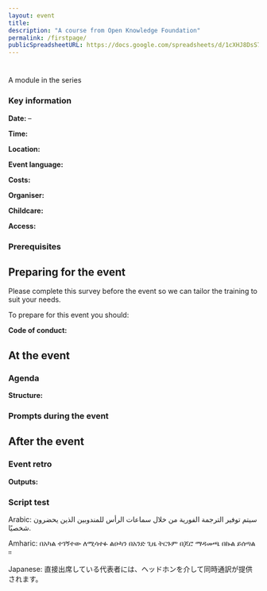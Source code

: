 ```yaml
---
layout: event
title: 
description: "A course from Open Knowledge Foundation"
permalink: /firstpage/
publicSpreadsheetURL: https://docs.google.com/spreadsheets/d/1cXHJ8DsS7kndV2xfdR48RNx1s2ySxOOH92EQIIa6-Wc/edit?usp=sharing
---
```



<h1 id="event_title"></h1>
<p class="series-title">A module in the  <span class="series"><a href="{{ site.baseurl }}/series-gis"><span id="event_series"></span></a></span> series</p>
<p><strong id="event_summary"></strong>
<p id="event_facilitators" class="facilitators"></p>
<div id="event_livestreamshow">
<div id="event_livestream"></div>
</div>
<div class="event-details-key-info-panel">
<h3>Key information</h3>
<p><strong>Date: </strong><span id="event_startdate"></span>
<span id="event_enddateshow">
<span>–</span><span id="event_enddate"></span>
</span>
</p>
<p class="event-timing"><strong>Time: </strong><span id="event_timing"></span></p>
<p><strong>Location: </strong><span id="event_location"></span></p>
<p><strong>Event language: </strong><span id="event_language"></span></p>

<p><strong>Costs: </strong><span id="event_costs"></span></p>
<p><strong>Organiser: </strong><span id="event_organiser"></span></p>
<p><strong>Childcare: </strong><span id="event_childcare"></span></p>
<p><strong>Access: </strong><span id="event_access"></span></p>

</div>
<div id="event_background"></div>
<h3>Prerequisites</h3>
<p id="event_prerequisites"></p>
<h2>Preparing for the event</h2>
<div id="event_presurveyshow">
<p>Please complete this survey before the event so we can tailor the training to suit your needs.</p>
<p><span id="event_presurvey"></span></p>
</div>
<p>To prepare for this event you should:</p>
<p id="event_preparation"></p>
<div id="event_codeofconductshow">
<p><strong>Code of conduct: </strong><span id="event_codeofconduct"></span></p>
</div>
<h2>At the event</h2>
<div id="event_agendashow">
<h3>Agenda</h3>
<p id="event_agenda"></p>
</div>
<p><strong>Structure: </strong><span id="event_structure"></span></p>
<h3>Prompts during the event</h3>
<p id="event_liveresources"></p>
<h2>After the event</h2>
<div id="event_postsurveyshow">
<p id="event_postsurvey"></p>
</div>
<div id="retro">
<h3>Event retro</h3>
<p id="event_washup"></p>
</div>
<p><strong>Outputs: </strong><span id="event_outputs"></span></p>

<h3>Script test</h3>
<p>Arabic: <span>سيتم توفير الترجمة الفورية من خلال سماعات الرأس للمندوبين الذين يحضرون شخصيًا.</span></p>
<p>Amharic: <span>በአካል ተገኝተው ለሚሳተፉ ልዑካን በአንድ ጊዜ ትርጉም በጆሮ ማዳመጫ በኩል ይሰጣል ፡፡</span></p>
<p>Japanese: <span>直接出席している代表者には、ヘッドホンを介して同時通訳が提供されます。</span></p>



